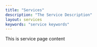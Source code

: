 ```yaml
---
title: "Services"
description: "The Service Description"
layout: services
keywords: "service keywords"
---
```


This is service page content